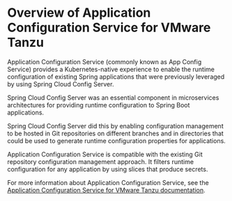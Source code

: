 # Overview of Application Configuration Service for VMware Tanzu

Application Configuration Service (commonly known as App Config Service) provides a
Kubernetes-native experience to enable the runtime configuration of existing Spring
applications that were previously leveraged by using Spring Cloud Config Server.

Spring Cloud Config Server was an essential component in microservices architectures for providing
runtime configuration to Spring Boot applications.

Spring Cloud Config Server did this by enabling configuration management to be hosted in Git
repositories on different branches and in directories that could be used to generate runtime
configuration properties for applications.

Application Configuration Service is compatible with the existing Git repository configuration
management approach.
It filters runtime configuration for any application by using slices that produce secrets.

For more information about Application Configuration Service, see the
[Application Configuration Service for VMware Tanzu documentation](https://docs.vmware.com/en/Application-Configuration-Service-for-VMware-Tanzu/2.0/acs/GUID-overview.html).